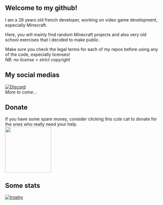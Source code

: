 ## Welcome to my github!

I am a 28 years old french developer, working on video game development, especially Minecraft.

Here, you will mainly find random Minecraft projects and also very old school exercises that I decided to make public.

Make sure you check the legal terms for each of my repos before using any of the code, especially licenses!  
*NB: no license = strict copyright*

## My social medias

[![Discord](https://img.shields.io/discord/299564448815775744.svg?label=&logo=discord&logoColor=ffffff&color=7389D8&labelColor=6A7EC2)](https://discord.gg/9wEeCPZYcp)  
*More to come...*

## Donate

If you have some spare money, consider clicking this cute cat to donate for the ones who really need your help.  
<a href="https://soutenir.la-spa.fr/b/mon-don?cid=241&_cv=1&frequency=once&amount=2000" target="_blank">
<img src="https://play-lh.googleusercontent.com/ObdbSatQvNUymufVs3vL5YmhGdvs3w5vvTciaGLFQOZoREVAEIIueioFOrWk9je_fqxR" width=150px>
</a>

## Some stats

<!--<img src="https://github-readme-stats.vercel.app/api?username=psnrigner&show_icons=true&count_private=true&hide_border=true&theme=dracula" alt="My github stats">-->
<!--<img src="https://github-readme-stats.vercel.app/api/top-langs/?username=psnrigner&hide_border=true&theme=dracula" alt="">-->

[![trophy](https://github-profile-trophy.vercel.app/?username=Rigner)](https://github.com/ryo-ma/github-profile-trophy)
